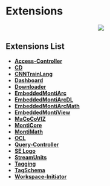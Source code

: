 # Extensions
<p align="center">
    <img src="https://img.shields.io/badge/Last_Updated-2018--10--03-blue.svg?longCache=true&style=flat-square"/>
</p>

## Extensions List
* [**Access-Controller**](access-controller)
* [**CD**](cd)
* [**CNNTrainLang**](cnntrainlang)
* [**Dashboard**](dashboard)
* [**Downloader**](downloader)
* [**EmbeddedMontiArc**](embeddedmontiarc)
* [**EmbeddedMontiArcDL**](embeddedmontiarcdl)
* [**EmbeddedMontiArcMath**](embeddedmontiarcmath)
* [**EmbeddedMontiView**](embeddedmontiview)
* [**MaCoCoVIZ**](macocoviz)
* [**MontiCore**](monticore)
* [**MontiMath**](montimath)
* [**OCL**](ocl)
* [**Query-Controller**](query-controller)
* [**SE Logo**](se-logo)
* [**StreamUnits**](streamunits)
* [**Tagging**](tagging)
* [**TagSchema**](tagschema)
* [**Workspace-Initiator**](workspace-initiator)